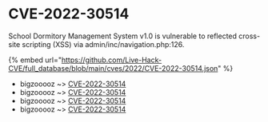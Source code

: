 # CVE-2022-30514

School Dormitory Management System v1.0 is vulnerable to reflected cross-site scripting (XSS) via admin/inc/navigation.php:126.

{% embed url="https://github.com/Live-Hack-CVE/full_database/blob/main/cves/2022/CVE-2022-30514.json" %}


* bigzooooz ~> [CVE-2022-30514](https://www.alice-snow.ru/2022/database/cve-2022-30514/cve-2022-30514-bigzooooz)
* bigzooooz ~> [CVE-2022-30514](https://www.alice-snow.ru/2022/database/cve-2022-30514/cve-2022-30514-bigzooooz)
* bigzooooz ~> [CVE-2022-30514](https://www.alice-snow.ru/2022/database/cve-2022-30514/cve-2022-30514-bigzooooz)
* bigzooooz ~> [CVE-2022-30514](https://www.alice-snow.ru/2022/database/cve-2022-30514/cve-2022-30514-bigzooooz)